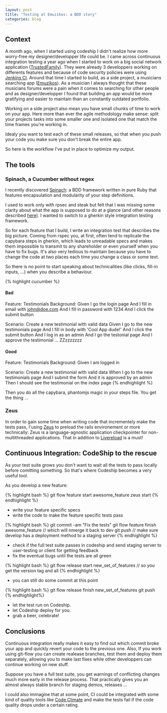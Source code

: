 ```yaml
---
layout: post
title: "Testing at Emuzikos: a BDD story"
categories: blog
---
```


## Context 

A month ago, when I started using codeship I didn't realize how more worry-free my designer/developper life could be. I came across continuous integration testing a year ago when I started to work on a big social network application ([TrustedFamily](http://trustedfamily.net)). They were already 3 developpers working on differents features and because of code security policies were using [Jenkins CI](http://http://jenkins-ci.org/).
Around that time I started to build, as a side project, a musicians searching app ([Emuzikos](http://emuzikos.com)). 
As a musician I always thought that these musicians forums were a pain when it comes to searching for other people and as designer/developper I found that building an app would be more gratifying and easier to maintain than an constantly outdated portfolio.

Working on a side project also mean you have small chunks of time to work on your app. Here more than ever the agile methodology make sense: split your projects tasks into some smaller one and isolated one that match the time frames you're working in.

Idealy you want to test each of these small releases, so that when you push your code you make sure you don't break the entire app.

So here is the workflow I've put in place to optimize my output.

## The tools

### Spinach, a Cucumber without regex

I recently discovered [Spinach](http://codegram.github.io/spinach/): a BDD framework written in pure Ruby that features encapsulation and modularity of your step definitions.

I used to work only with rpsec and steak but felt that I was missing some clarity about what the app is supposed to do at a glance (and other reasons described [here](http://blog.codegram.com/2011/10/how-to-achieve-more-clean-encapsulated-modular-step-definitions-with-spinach)). I wanted to switch to a gherkin style integration testing framework.
 
So for each feature that I build, I write an integration test that describes the big picture. 
Coming from rspec you, at first, often tend to replicate the capybara steps in gherkin, which leads to unreadable specs and makes them impossible to transmit to any shareholder or even yourself when you have to fix bugs. It's also very tedious to maintain because you have to change the code at two places each time you change a class or some text.

So there is no point to start speaking about technicalities (like clicks, fill-in inputs, …) when you describe a behaviour. 

{% highlight cucumber %}
#### Bad

Feature: Testimonials
  Background:
    Given I go the login page 
    And I fill in email with john@doe.com
    And I fill in password with 1234
    And I click the submit button

  Scenario: Create a new testimonial with valid data
    Given I go to the new testimonials page
    And I fill in body with 'Cool App dude!'
    And I click the submit button
    And I log in as an admin
    And I go the testonial page
    And I approve the testimonial
    …
    ZZzzzzzzz

#### Good

Feature: Testimonials
  Background:
    Given I am logged in

  Scenario: Create a new testimonial with valid data
    When I go to the new testimonials page
    And I submit the form
    And it is approved by an admin
    Then I should see the testimonial on the index page
{% endhighlight %}

Then you do all the capybara, phantomjs magic in your steps file. You get the thing …

### Zeus

In order to gain some time when writing code that incrementely make the tests pass, I'using [Zeus](https://github.com/burke/zeus) to preload the rails environement or more technically: Zeus is a language-agnostic application checkpointer for non-multithreaded applications. That in addition to [Livereload](http://livereload.com/) is a must!

## Continuous Integration: CodeShip to the rescue

As your test suite grows you don't want to wait all the tests to pass locally before comitting something. So that's where Codeship becomes a very useful tool. 

As you develop a new feature:

{% highlight bash %}
git flow feature start awesome_feature
zeus start
{% endhighlight %}

* write your feature specific specs
* write the code to make the feature specific tests pass

{% highlight bash %}
git commit -am "Fix the tests"
git flow feature finish awesome_feature // which will nmerge it back to dev
git push // make sure develop has a deployment method to a staging server
{% endhighlight %}

* check if the full test suite passes in codeship and send staging server to user-testing or client for getting feedback
* fix the eventual bugs until the tests are all green

{% highlight bash %}
git flow release start new_set_of_features // so you get the version tag and all
{% endhighlight %}

* you can still do some commit at this point

{% highlight bash %}
git flow release finish new_set_of_features
git push
{% endhighlight%}

* let the test run on Codeship.
* let Codeship deploy for you.
* grab a beer, celebrate!

## Conclusions

Continuous integration really makes it easy to find out which commit broke your app and quickly revert your code to the previous one. Also, If you work using git-flow you can create realease branches, test them and deploy them separately, allowing you to make last fixes while other developpers can continue working on new stuff.

Suppose you have a full test suite, you get warnings of conflicting changes much more early in the release process. That practically gives you an almost always stable branch for staging demos, releases …

I could also immagine that at some point, CI could be integrated with some kind of quality tools like [Code Climate](https://codeclimate.com) and make the tests fail if the code quality drops under a certain rating.


